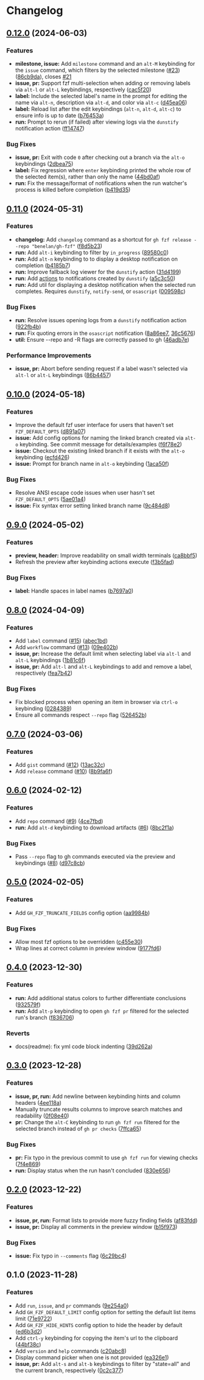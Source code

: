 # Changelog

## [0.12.0](https://github.com/benelan/gh-fzf/compare/v0.11.0...v0.12.0) (2024-06-03)


### Features

* **milestone, issue:** Add `milestone` command and an `alt-M` keybinding for the `issue` command, which filters by the selected milestone ([#23](https://github.com/benelan/gh-fzf/issues/23)) ([86cb9da](https://github.com/benelan/gh-fzf/commit/86cb9dad3e3edd2ad57f3742d12cbeac1af66d12)), closes [#21](https://github.com/benelan/gh-fzf/issues/21)
* **issue, pr:** Support fzf multi-selection when adding or removing labels via `alt-l` or `alt-L` keybindings, respectively ([cac5f20](https://github.com/benelan/gh-fzf/commit/cac5f209d27b5958eaa8d0e7b042522953a24ec7))
* **label:** Include the selected label's name in the prompt for editing the name via `alt-n`, description via `alt-d`, and color via `alt-c` ([d45ea06](https://github.com/benelan/gh-fzf/commit/d45ea067405e0973b88fae84bb27cdcfeab6c3df))
* **label:** Reload list after the edit keybindings (`alt-n`, `alt-d`, `alt-c`) to ensure info is up to date ([b76453a](https://github.com/benelan/gh-fzf/commit/b76453a1bec2ceeb3875b5ed4a239146df07e3d6))
* **run:** Prompt to rerun (if failed) after viewing logs via the `dunstify` notification action ([ff14747](https://github.com/benelan/gh-fzf/commit/ff1474732b3bab78bf2d5fddf5bf86773ce04184))


### Bug Fixes

* **issue, pr:** Exit with code `0` after checking out a branch via the `alt-o` keybindings ([2dbea75](https://github.com/benelan/gh-fzf/commit/2dbea75be3260cbcd89555901f978cefa927ba43))
* **label:** Fix regression where `enter` keybinding printed the whole row of the selected item(s), rather than only the name ([44bd0af](https://github.com/benelan/gh-fzf/commit/44bd0afbb347e3d41e7254f298e3952d16202590))
* **run:** Fix the message/format of notifications when the run watcher's process is killed before completion ([b419d35](https://github.com/benelan/gh-fzf/commit/b419d352e78fdc3ad1beaad452932c7d5d2ac40a))

## [0.11.0](https://github.com/benelan/gh-fzf/compare/v0.10.0...v0.11.0) (2024-05-31)


### Features

* **changelog:** Add `changelog` command as a shortcut for `gh fzf release --repo "benelan/gh-fzf"` ([f8d5b23](https://github.com/benelan/gh-fzf/commit/f8d5b23e283e234557cbed615993e618fd45ccf3))
* **run:** Add `alt-i` keybinding to filter by `in_progress` ([89580c0](https://github.com/benelan/gh-fzf/commit/89580c0ec4c37f3ec632d2b7409164028e29aa6d))
* **run:** Add `alt-n` keybinding to to display a desktop notification on completion ([b4185b7](https://github.com/benelan/gh-fzf/commit/b4185b71727c69c70b49fcf668d5cc83854f9bbf))
* **run:** Improve fallback log viewer for the `dunstify` action ([31d4199](https://github.com/benelan/gh-fzf/commit/31d419911033d8c2063a9bee1a8be2341c8c86cc))
* **run:** Add [actions](https://dunst-project.org/documentation#ACTIONS) to notifications created by `dunstify` ([a5c3c50](https://github.com/benelan/gh-fzf/commit/a5c3c5032fea1f5d4b9a7c706862b8c3fdcf6148))
* **run:** Add util for displaying a desktop notification when the selected run completes. Requires `dunstify`, `notify-send`, or `osascript` ([009598c](https://github.com/benelan/gh-fzf/commit/009598c4271dba7a2d4ef2b1c866606bfa02368a))


### Bug Fixes

* **run:** Resolve issues opening logs from a `dunstify` notification action ([922fb4b](https://github.com/benelan/gh-fzf/commit/922fb4b5a591eeb5506cc28e7eac3ae882cc6ca7))
* **run:** Fix quoting errors in the `osascript` notification ([8a86ee7](https://github.com/benelan/gh-fzf/commit/8a86ee7861cbe45b63bb3f2f17f4553feb5c71a1), [36c5676](https://github.com/benelan/gh-fzf/commit/36c5676c2cd11ccce1429b7dd65b5bff73616070))
* **util:** Ensure --repo and -R flags are correctly passed to gh ([46adb7e](https://github.com/benelan/gh-fzf/commit/46adb7e7f030d768457c10e2f83e23756cae931e))


### Performance Improvements

* **issue, pr:** Abort before sending request if a label wasn't selected via `alt-l` or `alt-L` keybindings ([86b4457](https://github.com/benelan/gh-fzf/commit/86b445769884c829d56b7f193aa970e32f2eae52))

## [0.10.0](https://github.com/benelan/gh-fzf/compare/v0.9.0...v0.10.0) (2024-05-18)


### Features

* Improve the default fzf user interface for users that haven't set `FZF_DEFAULT_OPTS` ([d891a07](https://github.com/benelan/gh-fzf/commit/d891a07056838e97b9e8155e3eb4adf65445a924))
* **issue:** Add config options for naming the linked branch created via `alt-o` keybinding. See commit message for details/examples ([f6f78e2](https://github.com/benelan/gh-fzf/commit/f6f78e2dce617f17c6048f28f568fbdc57895119))
* **issue:** Checkout the existing linked branch if it exists with the `alt-o` keybinding ([ecfd426](https://github.com/benelan/gh-fzf/commit/ecfd4269419131a9861da21f7cfffb64c48f7d79))
* **issue:** Prompt for branch name in `alt-o` keybinding ([1aca50f](https://github.com/benelan/gh-fzf/commit/1aca50fbf8a159dc36504891bf13877642d0ec99))


### Bug Fixes

* Resolve ANSI escape code issues when user hasn't set `FZF_DEFAULT_OPTS` ([5ae01a4](https://github.com/benelan/gh-fzf/commit/5ae01a44dd546473fb29f15f5438ff3255040446))
* **issue:** Fix syntax error setting linked branch name ([9c484d8](https://github.com/benelan/gh-fzf/commit/9c484d894c25578e4aeb97628d7eb40351f5fa58))

## [0.9.0](https://github.com/benelan/gh-fzf/compare/v0.8.0...v0.9.0) (2024-05-02)


### Features

* **preview, header:** Improve readability on small width terminals ([ca8bbf5](https://github.com/benelan/gh-fzf/commit/ca8bbf596fd66dd5687e17c38b977f832175db79))
* Refresh the preview after keybinding actions execute ([f3b5fad](https://github.com/benelan/gh-fzf/commit/f3b5fad561ff5d99199c40f582bd5c4dd6025dee))


### Bug Fixes

* **label:** Handle spaces in label names ([b7697a0](https://github.com/benelan/gh-fzf/commit/b7697a0212231419ab5630ca32dc288db207e351))

## [0.8.0](https://github.com/benelan/gh-fzf/compare/v0.7.0...v0.8.0) (2024-04-09)


### Features

* Add `label` command ([#15](https://github.com/benelan/gh-fzf/issues/15)) ([abec1bd](https://github.com/benelan/gh-fzf/commit/abec1bde9f12310d6a7c8cd7af38aba16caa70b4))
* Add `workflow` command ([#13](https://github.com/benelan/gh-fzf/issues/13)) ([09e402b](https://github.com/benelan/gh-fzf/commit/09e402bf40525b86be51b2d08bab02722f37c440))
* **issue, pr:** Increase the default limit when selecting label via `alt-l` and `alt-L` keybindings ([1b81c6f](https://github.com/benelan/gh-fzf/commit/1b81c6f3e9b1018d8b67203a46740366b45ccc39))
* **issue, pr:** Add `alt-l` and `alt-L` keybindings to add and remove a label, respectively ([fea7b42](https://github.com/benelan/gh-fzf/commit/fea7b4238dddf9c4e374782f5071beaa62a87cc3))


### Bug Fixes

* Fix blocked process when opening an item in browser via `ctrl-o` keybinding ([0284389](https://github.com/benelan/gh-fzf/commit/0284389b07d039ead201803be47acbbfd0ddb8ad))
* Ensure all commands respect `--repo` flag ([526452b](https://github.com/benelan/gh-fzf/commit/526452b58488ddd63331377906b831b6eb5a3bf1))

## [0.7.0](https://github.com/benelan/gh-fzf/compare/v0.6.0...v0.7.0) (2024-03-06)


### Features

* Add `gist` command ([#12](https://github.com/benelan/gh-fzf/issues/12)) ([13ac32c](https://github.com/benelan/gh-fzf/commit/13ac32c90865a7c4484824d080583948af35ab97))
* Add `release` command ([#10](https://github.com/benelan/gh-fzf/issues/10)) ([8b9fa6f](https://github.com/benelan/gh-fzf/commit/8b9fa6fa125412a2673e6ba482d3180888e70250))

## [0.6.0](https://github.com/benelan/gh-fzf/compare/v0.5.0...v0.6.0) (2024-02-12)


### Features

* Add `repo` command ([#9](https://github.com/benelan/gh-fzf/issues/9)) ([4ce7fbd](https://github.com/benelan/gh-fzf/commit/4ce7fbdf8cba5d524b3acb91e0e92329b71ac402))
* **run:** Add `alt-d` keybinding to download artifacts ([#6](https://github.com/benelan/gh-fzf/issues/6)) ([8bc2f1a](https://github.com/benelan/gh-fzf/commit/8bc2f1a90c1e2860d6fa0dc35b32c0fdb2b4ffd2))


### Bug Fixes

* Pass `--repo` flag to gh commands executed via the preview and keybindings ([#8](https://github.com/benelan/gh-fzf/issues/8)) ([d97c8cb](https://github.com/benelan/gh-fzf/commit/d97c8cbcdac5d2559e80c6a313238b5103e87937))

## [0.5.0](https://github.com/benelan/gh-fzf/compare/v0.4.0...v0.5.0) (2024-02-05)


### Features

* Add `GH_FZF_TRUNCATE_FIELDS` config option ([aa9984b](https://github.com/benelan/gh-fzf/commit/aa9984b221bc7e4a822ea1ada59307c5ec9194df))


### Bug Fixes

* Allow most fzf options to be overridden ([c455e30](https://github.com/benelan/gh-fzf/commit/c455e3034f49da1ae81c26779de2419fda87e4a8))
* Wrap lines at correct column in preview window ([9177fd6](https://github.com/benelan/gh-fzf/commit/9177fd66fd3aad60dcea66cc40e30320fb261f3e))

## [0.4.0](https://github.com/benelan/gh-fzf/compare/v0.3.0...v0.4.0) (2023-12-30)


### Features

* **run:** Add additional status colors to further differentiate conclusions ([932579f](https://github.com/benelan/gh-fzf/commit/932579fe734b4793beb470fe440cba6b0299a993))
* **run:** Add `alt-p` keybinding to open `gh fzf pr` filtered for the selected run's branch ([f836706](https://github.com/benelan/gh-fzf/commit/f8367060da9608cb40170fb0964214a554e6eef8))


### Reverts

* docs(readme): fix yml code block indenting ([39d262a](https://github.com/benelan/gh-fzf/commit/39d262a57a5b321f2144cbd2dee55853a2464534))

## [0.3.0](https://github.com/benelan/gh-fzf/compare/v0.2.0...v0.3.0) (2023-12-28)


### Features

* **issue, pr, run:** Add newline between keybinding hints and column headers ([4ee118a](https://github.com/benelan/gh-fzf/commit/4ee118a8f91d886cbacc89b669bb6e52d1471dc4))
* Manually truncate results columns to improve search matches and readability ([0f08e40](https://github.com/benelan/gh-fzf/commit/0f08e40a1f9db4c35addac5bddbfb79177c40227))
* **pr:** Change the `alt-C` keybinding to run `gh fzf run` filtered for the selected branch instead of `gh pr checks` ([7ffca65](https://github.com/benelan/gh-fzf/commit/7ffca650924a58d3fc64747977f1dc8c7173a867))


### Bug Fixes

* **pr:** Fix typo in the previous commit to use `gh fzf run` for viewing checks ([7f4e869](https://github.com/benelan/gh-fzf/commit/7f4e86975f021ae7ef023e8192fe1f9e2a2ee02c))
* **run:** Display status when the run hasn't concluded ([830e656](https://github.com/benelan/gh-fzf/commit/830e6562f9494a5489d5c4c38c99ed409908cf32))

## [0.2.0](https://github.com/benelan/gh-fzf/compare/v0.1.0...v0.2.0) (2023-12-22)


### Features

* **issue, pr, run:** Format lists to provide more fuzzy finding fields ([af83fdd](https://github.com/benelan/gh-fzf/commit/af83fdd2e797f88a8a6f2eb0fbde2020dac9468b))
* **issue, pr:** Display all comments in the preview window ([b15f973](https://github.com/benelan/gh-fzf/commit/b15f9737e5f8ac47d6a4100b8bdf2ca088cc213c))


### Bug Fixes

* **issue:** Fix typo in `--comments` flag ([6c29bc4](https://github.com/benelan/gh-fzf/commit/6c29bc4598b0feffebe8809aeff23cb1df96e2c0))

## 0.1.0 (2023-11-28)


### Features

* Add `run`, `issue`, and `pr` commands ([9e254a0](https://github.com/benelan/gh-fzf/commit/9e254a05e3f230c1ab0a9474a6a186d1a13f92ba))
* Add `GH_FZF_DEFAULT_LIMIT` config option for setting the default list items limit ([71e9722](https://github.com/benelan/gh-fzf/commit/71e97227a62f3255d693c7cfc2366ea068a59a8e))
* Add `GH_FZF_HIDE_HINTS` config option to hide the header by default ([ed6b3d2](https://github.com/benelan/gh-fzf/commit/ed6b3d2265b7561bcdac97a60be26c9471939ac5))
* Add `ctrl-y` keybinding for copying the item's url to the clipboard ([44bf38c](https://github.com/benelan/gh-fzf/commit/44bf38ca487c535c5f13568c9ada415d25c4588e))
* Add `version` and `help` commands ([c20abc8](https://github.com/benelan/gh-fzf/commit/c20abc8933c9dccbbdb9685ce76ae817c68319d1))
* Display command picker when one is not provided ([ea326e1](https://github.com/benelan/gh-fzf/commit/ea326e1ba242d3affb513dd2320f0469ea5654b7))
* **issue, pr:** Add `alt-s` and `alt-b` keybindings to filter by "state=all" and the current branch, respectively ([0c2c377](https://github.com/benelan/gh-fzf/commit/0c2c3773432bf2f5093ff78badd1ee1dccffd769))
